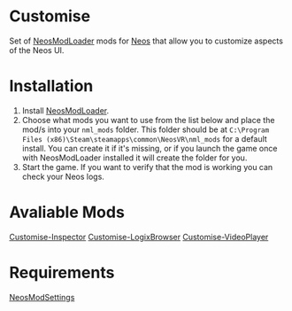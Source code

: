 # Customise
 Set of [NeosModLoader](https://github.com/zkxs/NeosModLoader) mods for [Neos](https://neos.com/) that allow you to customize aspects of the Neos UI.
 
# Installation
1. Install [NeosModLoader](https://github.com/zkxs/NeosModLoader).
2. Choose what mods you want to use from the list below and place the mod/s into your `nml_mods` folder. This folder should be at `C:\Program Files (x86)\Steam\steamapps\common\NeosVR\nml_mods` for a default install. You can create it if it's missing, or if you launch the game once with NeosModLoader installed it will create the folder for you.
3. Start the game. If you want to verify that the mod is working you can check your Neos logs.

# Avaliable Mods
[Customise-Inspector](https://github.com/LeCloutPanda/Customise/releases/download/v1.1.3%2Fv1.1.2/CustomiseInspector.dll)
[Customise-LogixBrowser](https://github.com/LeCloutPanda/Customise/releases/download/v1.1.3%2Fv1.1.2/CustomiseLogixBrowser.dll)
[Customise-VideoPlayer](https://github.com/LeCloutPanda/Customise/releases/download/v1.1.3%2Fv1.1.2/CustomiseVideoPlayer.dll)

# Requirements
[NeosModSettings](https://github.com/badhaloninja/NeosModSettings)

